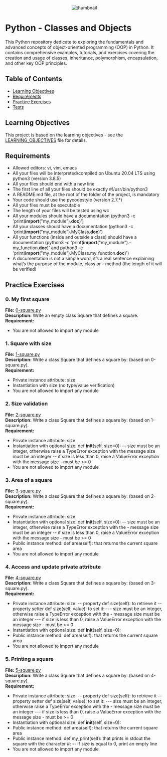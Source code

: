 <p align="center">
<img src="https://s3.eu-west-3.amazonaws.com/hbtn.intranet.project.files/holbertonschool-higher-level_programming+/247/oop-meme.jpg" alt="thumbnail">
</p>

# Python - Classes and Objects

This Python repository dedicate to exploring the fundamentals and advanced concepts of object-oriented programming (OOP) in Python. It contains comprehensive examples, tutorials, and exercises covering the creation and usage of classes, inheritance, polymorphism, encapsulation, and other key OOP principles.  

## Table of Contents
- [Learning Objectives](#learning-objectives)
- [Requirements](#requirements)
- [Practice Exercises](#practice-exercises)
- [Tests](#tests)
## Learning Objectives

This project is based on the learning objectives - see the [LEARNING_OBJECTIVES](https://github.com/Goaty-yagi/holbertonschool-higher_level_programming/blob/main/python-classes/LEANING_OBJECTIVES.md) file for details.

## Requirements
- Allowed editors: vi, vim, emacs
- All your files will be interpreted/compiled on Ubuntu 20.04 LTS using python3 (version 3.8.5)
- All your files should end with a new line
- The first line of all your files should be exactly #!/usr/bin/python3
- A README.md file, at the root of the folder of the project, is mandatory
- Your code should use the pycodestyle (version 2.7.*)
- All your files must be executable
- The length of your files will be tested using wc
- All your modules should have a documentation (python3 -c 'print(__import__("my_module").__doc__)')
- All your classes should have a documentation (python3 -c 'print(__import__("my_module").MyClass.__doc__)')
- All your functions (inside and outside a class) should have a documentation (python3 -c 'print(__import__("my_module").- my_function.__doc__)' and python3 -c 'print(__import__("my_module").MyClass.my_function.__doc__)')
- A documentation is not a simple word, it’s a real sentence explaining what’s the purpose of the module, class or - method (the length of it will be verified)

## Practice Exercises

### 0. My first square

**File:** [0-square.py](https://github.com/Goaty-yagi/holbertonschool-higher_level_programming/blob/main/python-classes/0-square.py)<br>
**Description:** Write an empty class Square that defines a square.<br>
**Requirement:** <br>
- You are not allowed to import any module


### 1. Square with size

**File:** [1-square.py](https://github.com/Goaty-yagi/holbertonschool-higher_level_programming/blob/main/python-classes/1-square.py)<br>
**Description:** Write a class Square that defines a square by: (based on 0-square.py).<br>
**Requirement:** <br>
- Private instance attribute: size
- Instantiation with size (no type/value verification)
- You are not allowed to import any module

### 2. Size validation

**File:** [2-square.py](https://github.com/Goaty-yagi/holbertonschool-higher_level_programming/blob/main/python-classes/2-square.py)<br>
**Description:** Write a class Square that defines a square by: (based on 1-square.py).<br>
**Requirement:** <br>
- Private instance attribute: size
- Instantiation with optional size: def __init__(self, size=0):
-- size must be an integer, otherwise raise a TypeError exception with the message size must be an integer
-- if size is less than 0, raise a ValueError exception with the message size - must be >= 0
- You are not allowed to import any module

### 3. Area of a square

**File:** [3-square.py](https://github.com/Goaty-yagi/holbertonschool-higher_level_programming/blob/main/python-classes/3-square.py)<br>
**Description:** Write a class Square that defines a square by: (based on 2-square.py).<br>
**Requirement:** <br>
- Private instance attribute: size
- Instantiation with optional size: def __init__(self, size=0):
--  size must be an integer, otherwise raise a TypeError exception with the - message size must be an integer
--  if size is less than 0, raise a ValueError exception with the message size - must be >= 0
- Public instance method: def area(self): that returns the current square area
- You are not allowed to import any module

### 4. Access and update private attribute

**File:** [4-square.py](https://github.com/Goaty-yagi/holbertonschool-higher_level_programming/blob/main/python-classes/4-square.py)<br>
**Description:** Write a class Square that defines a square by: (based on 3-square.py).<br>
**Requirement:** <br>
- Private instance attribute: size:
-- property def size(self): to retrieve it
-- property setter def size(self, value): to set it:
--- size must be an integer, otherwise raise a TypeError exception with the - message size must be an integer
--- if size is less than 0, raise a ValueError exception with the message size - must be >= 0
- Instantiation with optional size: def __init__(self, size=0):
- Public instance method: def area(self): that returns the current square area
- You are not allowed to import any module


### 5. Printing a square

**File:** [5-square.py](https://github.com/Goaty-yagi/holbertonschool-higher_level_programming/blob/main/python-classes/5-square.py)<br>
**Description:** Write a class Square that defines a square by: (based on 4-square.py).<br>
**Requirement:** <br>
- Private instance attribute: size:
-- property def size(self): to retrieve it
-- property setter def size(self, value): to set it:
--- size must be an integer, otherwise raise a TypeError exception with the - message size must be an integer
--- if size is less than 0, raise a ValueError exception with the message size - must be >= 0
- Instantiation with optional size: def __init__(self, size=0):
- Public instance method: def area(self): that returns the current square area
- Public instance method: def my_print(self): that prints in stdout the square with the character #:
-- if size is equal to 0, print an empty line
- You are not allowed to import any module

